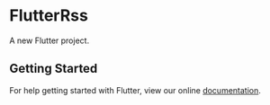 # FlutterRss

A new Flutter project.

## Getting Started

For help getting started with Flutter, view our online
[documentation](https://flutter.io/).
